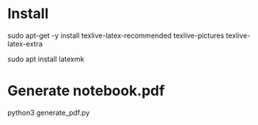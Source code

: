 # Install 
sudo apt-get -y install texlive-latex-recommended texlive-pictures texlive-latex-extra

sudo apt install latexmk

# Generate notebook.pdf
python3 generate_pdf.py